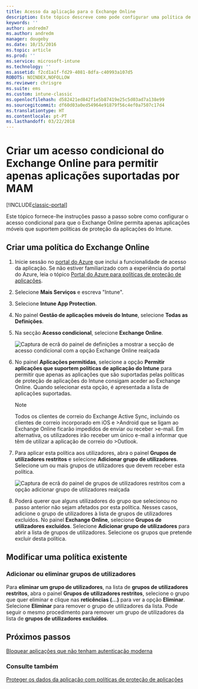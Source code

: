 ```yaml
---
title: Acesso da aplicação para o Exchange Online
description: Este tópico descreve como pode configurar uma política de acesso condicional para aplicações MAM.
keywords: ''
author: andredm7
ms.author: andredm
manager: dougeby
ms.date: 10/15/2016
ms.topic: article
ms.prod: ''
ms.service: microsoft-intune
ms.technology: ''
ms.assetid: f2cd1a1f-fd29-4081-8dfa-c40993a107d5
ROBOTS: NOINDEX,NOFOLLOW
ms.reviewer: chrisgre
ms.suite: ems
ms.custom: intune-classic
ms.openlocfilehash: d582421ed842f1e5b87419e25c5d03ad7a138e99
ms.sourcegitcommit: df60d03a0ed54964e91879f56c4ef0a7507c17d4
ms.translationtype: HT
ms.contentlocale: pt-PT
ms.lasthandoff: 03/22/2018
---
```

# <a name="create-an-exchange-online-conditional-access-to-only-allow-apps-supported-by-mam"></a>Criar um acesso condicional do Exchange Online para permitir apenas aplicações suportadas por MAM

[!INCLUDE[classic-portal](../includes/classic-portal.md)]

Este tópico fornece-lhe instruções passo a passo sobre como configurar o acesso condicional para que o Exchange Online permita apenas aplicações móveis que suportem políticas de proteção da aplicações do Intune.


## <a name="create-an-exchange-online-policy"></a>Criar uma política do Exchange Online
1.  Inicie sessão no [portal do Azure](https://portal.azure.com) que inclui a funcionalidade de acesso da aplicação. Se não estiver familiarizado com a experiência do portal do Azure, leia o tópico [Portal do Azure para políticas de proteção de aplicações](azure-portal-for-microsoft-intune-mam-policies.md).

2.  Selecione **Mais Serviços** e escreva "Intune".

3.  Selecione **Intune App Protection**.

4.  No painel **Gestão de aplicações móveis do Intune**, selecione **Todas as Definições**.

5.  Na secção **Acesso condicional**, selecione **Exchange Online**.

    ![Captura de ecrã do painel de definições a mostrar a secção de acesso condicional com a opção Exchange Online realçada](../media/MAM-conditional-access-1.png)

6. No painel **Aplicações permitidas**, selecione a opção **Permitir aplicações que suportem políticas de aplicação do Intune** para permitir que apenas as aplicações que são suportadas pelas políticas de proteção de aplicações do Intune consigam aceder ao Exchange Online. Quando selecionar esta opção, é apresentada a lista de aplicações suportadas.

    >[!NOTE]
    >Todos os clientes de correio do Exchange Active Sync, incluindo os clientes de correio incorporado em iOS e >Android que se ligam ao Exchange Online ficarão impedidos de enviar ou receber >e-mail. Em alternativa, os utilizadores irão receber um único e-mail a informar que têm de utilizar a aplicação de correio do >Outlook.

7. Para aplicar esta política aos utilizadores, abra o painel **Grupos de utilizadores restritos** e selecione **Adicionar grupo de utilizadores**. Selecione um ou mais grupos de utilizadores que devem receber esta política.

    ![Captura de ecrã do painel de grupos de utilizadores restritos com a opção adicionar grupo de utilizadores realçada](../media/mam-ca-add-user-group.png)

8. Poderá querer que alguns utilizadores do grupo que selecionou no passo anterior não sejam afetados por esta política. Nesses casos, adicione o grupo de utilizadores à lista de grupos de utilizadores excluídos. No painel **Exchange Online**, selecione **Grupos de utilizadores excluídos**. Selecione **Adicionar grupo de utilizadores** para abrir a lista de grupos de utilizadores. Selecione os grupos que pretende excluir desta política.  

## <a name="modify-an-existing-policy"></a>Modificar uma política existente
### <a name="add-or-delete-user-groups"></a>Adicionar ou eliminar grupos de utilizadores

Para **eliminar um grupo de utilizadores**, na lista de **grupos de utilizadores restritos**, abra o painel **Grupos de utilizadores restritos**, selecione o grupo que quer eliminar e clique nas **reticências (...)** para ver a opção **Eliminar**. Selecione **Eliminar** para remover o grupo de utilizadores da lista. Pode seguir o mesmo procedimento para remover um grupo de utilizadores da lista de **grupos de utilizadores excluídos**.


## <a name="next-steps"></a>Próximos passos
[Bloquear aplicações que não tenham autenticação moderna](block-apps-with-no-modern-authentication.md)
### <a name="see-also"></a>Consulte também
[Proteger os dados da aplicação com políticas de proteção de aplicações](protect-app-data-using-mobile-app-management-policies-with-microsoft-intune.md)
